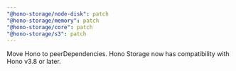 ```yaml
---
"@hono-storage/node-disk": patch
"@hono-storage/memory": patch
"@hono-storage/core": patch
"@hono-storage/s3": patch
---
```


Move Hono to peerDependencies. Hono Storage now has compatibility with Hono v3.8 or later.
